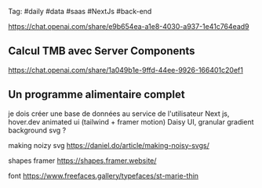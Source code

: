 Tag:  #daily #data #saas #NextJs #back-end 

https://chat.openai.com/share/e9b654ea-a1e8-4030-a937-1e41c764ead9
##  Calcul TMB avec Server Components


https://chat.openai.com/share/1a049b1e-9ffd-44ee-9926-166401c20ef1
## Un programme alimentaire complet



je dois créer une base de données au service de l'utilisateur
Next js, hover.dev animated ui (tailwind + framer motion)
Daisy UI, granular gradient background svg ?

making noizy svg 
https://daniel.do/article/making-noisy-svgs/

shapes framer
https://shapes.framer.website/

font
https://www.freefaces.gallery/typefaces/st-marie-thin





